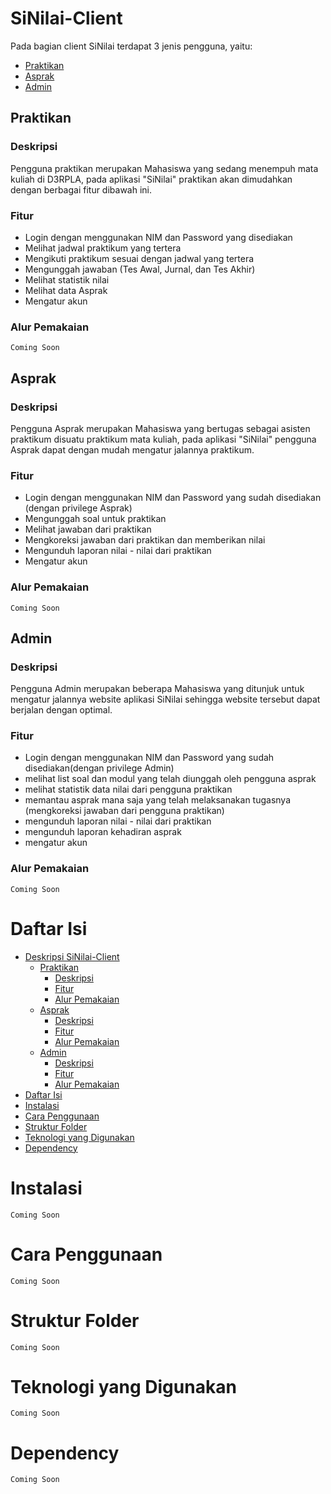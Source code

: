 # SiNilai-Client
Pada bagian client SiNilai terdapat 3 jenis pengguna, yaitu: 
* [Praktikan](##praktikan)
* [Asprak](##asprak)
* [Admin](##admin)

## Praktikan
### Deskripsi
Pengguna praktikan merupakan Mahasiswa yang sedang menempuh mata kuliah di D3RPLA, pada aplikasi "SiNilai" praktikan akan dimudahkan dengan berbagai fitur dibawah ini.
### Fitur
* Login dengan menggunakan NIM dan Password yang disediakan
* Melihat jadwal praktikum yang tertera
* Mengikuti praktikum sesuai dengan jadwal yang tertera
* Mengunggah jawaban (Tes Awal, Jurnal, dan Tes Akhir)
* Melihat statistik nilai
* Melihat data Asprak
* Mengatur akun
### Alur Pemakaian
    Coming Soon
## Asprak
### Deskripsi
Pengguna Asprak merupakan Mahasiswa yang bertugas sebagai asisten praktikum disuatu praktikum mata kuliah, pada aplikasi "SiNilai" pengguna Asprak dapat dengan mudah mengatur jalannya praktikum.
### Fitur
* Login dengan menggunakan NIM dan Password yang sudah disediakan (dengan privilege Asprak)
* Mengunggah soal untuk praktikan
* Melihat jawaban dari praktikan
* Mengkoreksi jawaban dari praktikan dan memberikan nilai
* Mengunduh laporan nilai - nilai dari praktikan
* Mengatur akun
### Alur Pemakaian
    Coming Soon
## Admin
### Deskripsi
Pengguna Admin merupakan beberapa Mahasiswa yang ditunjuk untuk mengatur jalannya website aplikasi SiNilai sehingga website tersebut dapat berjalan dengan optimal.
### Fitur
* Login dengan menggunakan NIM dan Password yang sudah disediakan(dengan privilege Admin)
* melihat list soal dan modul yang telah diunggah oleh pengguna asprak
* melihat statistik data nilai dari pengguna praktikan
* memantau asprak mana saja yang telah melaksanakan tugasnya (mengkoreksi jawaban dari pengguna praktikan)
* mengunduh laporan nilai - nilai dari praktikan
* mengunduh laporan kehadiran asprak
* mengatur akun
### Alur Pemakaian
    Coming Soon

# Daftar Isi
* [Deskripsi SiNilai-Client](#sinilai-client)
    * [Praktikan](##praktikan)
        * [Deskripsi](###deskripsi)
        * [Fitur](###fitur)
        * [Alur Pemakaian](###alur-pemakaian)
    * [Asprak](##asprak)
        * [Deskripsi](###deskripsi)
        * [Fitur](###fitur)
        * [Alur Pemakaian](###alur-pemakaian)
    * [Admin](##admin)
        * [Deskripsi](###deskripsi)
        * [Fitur](###fitur)
        * [Alur Pemakaian](###alur-pemakaian)
* [Daftar Isi](#daftar-isi)
* [Instalasi](#instalasi)
* [Cara Penggunaan](#cara-penggunaan)
* [Struktur Folder](#struktur-folder)
* [Teknologi yang Digunakan](#teknologi-yang-digunakan)
* [Dependency](#dependency)

# Instalasi
    Coming Soon
# Cara Penggunaan
    Coming Soon
# Struktur Folder
    Coming Soon
# Teknologi yang Digunakan
    Coming Soon
# Dependency
    Coming Soon